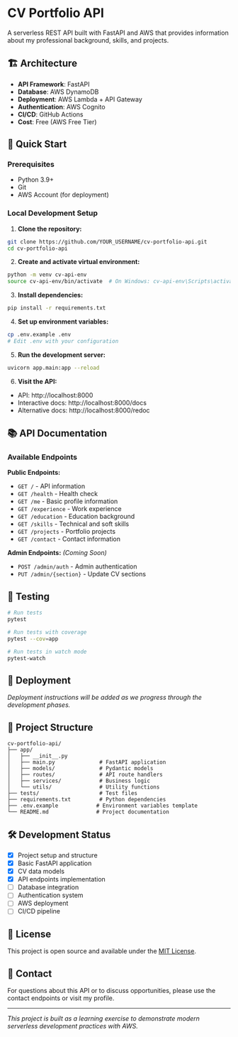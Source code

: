# CV Portfolio API

A serverless REST API built with FastAPI and AWS that provides information about my professional background, skills, and projects.

## 🏗️ Architecture

- **API Framework**: FastAPI
- **Database**: AWS DynamoDB
- **Deployment**: AWS Lambda + API Gateway
- **Authentication**: AWS Cognito
- **CI/CD**: GitHub Actions
- **Cost**: Free (AWS Free Tier)

## 🚀 Quick Start

### Prerequisites
- Python 3.9+
- Git
- AWS Account (for deployment)

### Local Development Setup

1. **Clone the repository:**
```bash
git clone https://github.com/YOUR_USERNAME/cv-portfolio-api.git
cd cv-portfolio-api
```

2. **Create and activate virtual environment:**
```bash
python -m venv cv-api-env
source cv-api-env/bin/activate  # On Windows: cv-api-env\Scripts\activate
```

3. **Install dependencies:**
```bash
pip install -r requirements.txt
```

4. **Set up environment variables:**
```bash
cp .env.example .env
# Edit .env with your configuration
```

5. **Run the development server:**
```bash
uvicorn app.main:app --reload
```

6. **Visit the API:**
- API: http://localhost:8000
- Interactive docs: http://localhost:8000/docs
- Alternative docs: http://localhost:8000/redoc

## 📚 API Documentation

### Available Endpoints

**Public Endpoints:**
- `GET /` - API information
- `GET /health` - Health check
- `GET /me` - Basic profile information
- `GET /experience` - Work experience
- `GET /education` - Education background
- `GET /skills` - Technical and soft skills
- `GET /projects` - Portfolio projects
- `GET /contact` - Contact information

**Admin Endpoints:** *(Coming Soon)*
- `POST /admin/auth` - Admin authentication
- `PUT /admin/{section}` - Update CV sections

## 🧪 Testing

```bash
# Run tests
pytest

# Run tests with coverage
pytest --cov=app

# Run tests in watch mode
pytest-watch
```

## 🚀 Deployment

*Deployment instructions will be added as we progress through the development phases.*

## 📁 Project Structure

```
cv-portfolio-api/
├── app/
│   ├── __init__.py
│   ├── main.py              # FastAPI application
│   ├── models/              # Pydantic models
│   ├── routes/              # API route handlers
│   ├── services/            # Business logic
│   └── utils/               # Utility functions
├── tests/                   # Test files
├── requirements.txt         # Python dependencies
├── .env.example            # Environment variables template
└── README.md               # Project documentation
```

## 🛠️ Development Status

- [x] Project setup and structure
- [x] Basic FastAPI application
- [x] CV data models
- [x] API endpoints implementation
- [ ] Database integration
- [ ] Authentication system
- [ ] AWS deployment
- [ ] CI/CD pipeline

## 📝 License

This project is open source and available under the [MIT License](LICENSE).

## 📧 Contact

For questions about this API or to discuss opportunities, please use the contact endpoints or visit my profile.

---

*This project is built as a learning exercise to demonstrate modern serverless development practices with AWS.*